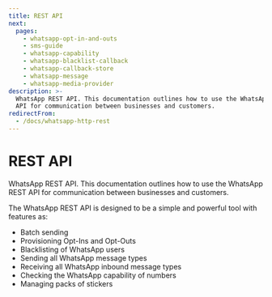 ```yaml
---
title: REST API
next:
  pages:
    - whatsapp-opt-in-and-outs
    - sms-guide
    - whatsapp-capability
    - whatsapp-blacklist-callback
    - whatsapp-callback-store
    - whatsapp-message
    - whatsapp-media-provider
description: >-
  WhatsApp REST API. This documentation outlines how to use the WhatsApp REST
  API for communication between businesses and customers.
redirectFrom:
  - /docs/whatsapp-http-rest
---
```

# REST API

WhatsApp REST API. This documentation outlines how to use the WhatsApp REST API for communication between businesses and customers.

The WhatsApp REST API is designed to be a simple and powerful tool with features as:

- Batch sending
- Provisioning Opt-Ins and Opt-Outs
- Blacklisting of WhatsApp users
- Sending all WhatsApp message types
- Receiving all WhatsApp inbound message types
- Checking the WhatsApp capability of numbers
- Managing packs of stickers
